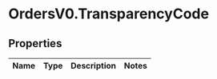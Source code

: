 # OrdersV0.TransparencyCode

## Properties
Name | Type | Description | Notes
------------ | ------------- | ------------- | -------------


